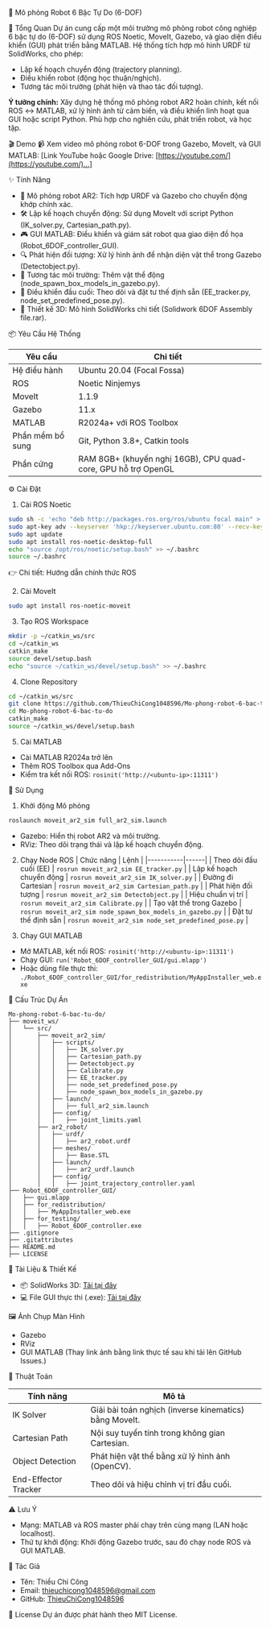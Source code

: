 🤖 Mô phỏng Robot 6 Bậc Tự Do (6-DOF)

🚀 Tổng Quan
Dự án cung cấp một môi trường mô phỏng robot công nghiệp 6 bậc tự do (6-DOF) sử dụng ROS Noetic, MoveIt, Gazebo, và giao diện điều khiển (GUI) phát triển bằng MATLAB. Hệ thống tích hợp mô hình URDF từ SolidWorks, cho phép:

* Lập kế hoạch chuyển động (trajectory planning).
* Điều khiển robot (động học thuận/nghịch).
* Tương tác môi trường (phát hiện và thao tác đối tượng).

**Ý tưởng chính:** Xây dựng hệ thống mô phỏng robot AR2 hoàn chỉnh, kết nối ROS ↔ MATLAB, xử lý hình ảnh từ cảm biến, và điều khiển linh hoạt qua GUI hoặc script Python.
Phù hợp cho nghiên cứu, phát triển robot, và học tập.

🎬 Demo
📹 Xem video mô phỏng robot 6-DOF trong Gazebo, MoveIt, và GUI MATLAB:
\[Link YouTube hoặc Google Drive: [https://youtube.com/](https://youtube.com/)...]

✨ Tính Năng

* 🤖 Mô phỏng robot AR2: Tích hợp URDF và Gazebo cho chuyển động khớp chính xác.
* 🛠️ Lập kế hoạch chuyển động: Sử dụng MoveIt với script Python (IK\_solver.py, Cartesian\_path.py).
* 🎮 GUI MATLAB: Điều khiển và giám sát robot qua giao diện đồ họa (Robot\_6DOF\_controller\_GUI).
* 🔍 Phát hiện đối tượng: Xử lý hình ảnh để nhận diện vật thể trong Gazebo (Detectobject.py).
* 🧩 Tương tác môi trường: Thêm vật thể động (node\_spawn\_box\_models\_in\_gazebo.py).
* 📍 Điều khiển đầu cuối: Theo dõi và đặt tư thế định sẵn (EE\_tracker.py, node\_set\_predefined\_pose.py).
* 📐 Thiết kế 3D: Mô hình SolidWorks chi tiết (Solidwork 6DOF Assembly file.rar).

📦 Yêu Cầu Hệ Thống

| Yêu cầu          | Chi tiết                                                      |
| ---------------- | ------------------------------------------------------------- |
| Hệ điều hành     | Ubuntu 20.04 (Focal Fossa)                                    |
| ROS              | Noetic Ninjemys                                               |
| MoveIt           | 1.1.9                                                         |
| Gazebo           | 11.x                                                          |
| MATLAB           | R2024a+ với ROS Toolbox                                       |
| Phần mềm bổ sung | Git, Python 3.8+, Catkin tools                                |
| Phần cứng        | RAM 8GB+ (khuyến nghị 16GB), CPU quad-core, GPU hỗ trợ OpenGL |

⚙️ Cài Đặt

1. Cài ROS Noetic

```bash
sudo sh -c 'echo "deb http://packages.ros.org/ros/ubuntu focal main" > /etc/apt/sources.list.d/ros-latest.list'
sudo apt-key adv --keyserver 'hkp://keyserver.ubuntu.com:80' --recv-key C1CF6E31E6BADE8868B172B4F42ED6FBAB17C654
sudo apt update
sudo apt install ros-noetic-desktop-full
echo "source /opt/ros/noetic/setup.bash" >> ~/.bashrc
source ~/.bashrc
```

👉 Chi tiết: Hướng dẫn chính thức ROS

2. Cài MoveIt

```bash
sudo apt install ros-noetic-moveit
```

3. Tạo ROS Workspace

```bash
mkdir -p ~/catkin_ws/src
cd ~/catkin_ws
catkin_make
source devel/setup.bash
echo "source ~/catkin_ws/devel/setup.bash" >> ~/.bashrc
```

4. Clone Repository

```bash
cd ~/catkin_ws/src
git clone https://github.com/ThieuChiCong1048596/Mo-phong-robot-6-bac-tu-do.git
cd Mo-phong-robot-6-bac-tu-do
catkin_make
source ~/catkin_ws/devel/setup.bash
```

5. Cài MATLAB

* Cài MATLAB R2024a trở lên
* Thêm ROS Toolbox qua Add-Ons
* Kiểm tra kết nối ROS: `rosinit('http://<ubuntu-ip>:11311')`

🚀 Sử Dụng

1. Khởi động Mô phỏng

```bash
roslaunch moveit_ar2_sim full_ar2_sim.launch
```

* Gazebo: Hiển thị robot AR2 và môi trường.
* RViz: Theo dõi trạng thái và lập kế hoạch chuyển động.

2. Chạy Node ROS
   \| Chức năng | Lệnh |
   \|-----------|------|
   \| Theo dõi đầu cuối (EE) | `rosrun moveit_ar2_sim EE_tracker.py` |
   \| Lập kế hoạch chuyển động | `rosrun moveit_ar2_sim IK_solver.py` |
   \| Đường đi Cartesian | `rosrun moveit_ar2_sim Cartesian_path.py` |
   \| Phát hiện đối tượng | `rosrun moveit_ar2_sim Detectobject.py` |
   \| Hiệu chuẩn vị trí | `rosrun moveit_ar2_sim Calibrate.py` |
   \| Tạo vật thể trong Gazebo | `rosrun moveit_ar2_sim node_spawn_box_models_in_gazebo.py` |
   \| Đặt tư thế định sẵn | `rosrun moveit_ar2_sim node_set_predefined_pose.py` |

3. Chạy GUI MATLAB

* Mở MATLAB, kết nối ROS: `rosinit('http://<ubuntu-ip>:11311')`
* Chạy GUI: `run('Robot_6DOF_controller_GUI/gui.mlapp')`
* Hoặc dùng file thực thi: `./Robot_6DOF_controller_GUI/for_redistribution/MyAppInstaller_web.exe`

📁 Cấu Trúc Dự Án

```
Mo-phong-robot-6-bac-tu-do/
├── moveit_ws/
│   └── src/
│       ├── moveit_ar2_sim/
│       │   ├── scripts/
│       │   │   ├── IK_solver.py
│       │   │   ├── Cartesian_path.py
│       │   │   ├── Detectobject.py
│       │   │   ├── Calibrate.py
│       │   │   ├── EE_tracker.py
│       │   │   ├── node_set_predefined_pose.py
│       │   │   ├── node_spawn_box_models_in_gazebo.py
│       │   ├── launch/
│       │   │   ├── full_ar2_sim.launch
│       │   ├── config/
│       │   │   ├── joint_limits.yaml
│       ├── ar2_robot/
│       │   ├── urdf/
│       │   │   ├── ar2_robot.urdf
│       │   ├── meshes/
│       │   │   ├── Base.STL
│       │   ├── launch/
│       │   │   ├── ar2_urdf.launch
│       │   ├── config/
│       │   │   ├── joint_trajectory_controller.yaml
├── Robot_6DOF_controller_GUI/
│   ├── gui.mlapp
│   ├── for_redistribution/
│   │   ├── MyAppInstaller_web.exe
│   ├── for_testing/
│   │   ├── Robot_6DOF_controller.exe
├── .gitignore
├── .gitattributes
├── README.md
├── LICENSE
```

📐 Tài Liệu & Thiết Kế

* 📦 SolidWorks 3D: [Tải tại đây](https://drive.google.com/file/d/<YOUR_SOLIDWORKS_FILE_ID>)
* 💻 File GUI thực thi (.exe): [Tải tại đây](https://drive.google.com/file/d/<YOUR_EXE_FILE_ID>)

🖼️ Ảnh Chụp Màn Hình

* Gazebo
* RViz
* GUI MATLAB
  (Thay link ảnh bằng link thực tế sau khi tải lên GitHub Issues.)

🧠 Thuật Toán

| Tính năng            | Mô tả                                                  |
| -------------------- | ------------------------------------------------------ |
| IK Solver            | Giải bài toán nghịch (inverse kinematics) bằng MoveIt. |
| Cartesian Path       | Nội suy tuyến tính trong không gian Cartesian.         |
| Object Detection     | Phát hiện vật thể bằng xử lý hình ảnh (OpenCV).        |
| End-Effector Tracker | Theo dõi và hiệu chỉnh vị trí đầu cuối.                |

⚠️ Lưu Ý

* Mạng: MATLAB và ROS master phải chạy trên cùng mạng (LAN hoặc localhost).
* Thứ tự khởi động: Khởi động Gazebo trước, sau đó chạy node ROS và GUI MATLAB.


👤 Tác Giả

* Tên: Thiều Chí Công
* Email: [thieuchicong1048596@gmail.com](mailto:thieuchicong1048596@gmail.com)
* GitHub: [ThieuChiCong1048596](https://github.com/ThieuChiCong1048596)

📄 License
Dự án được phát hành theo MIT License.

